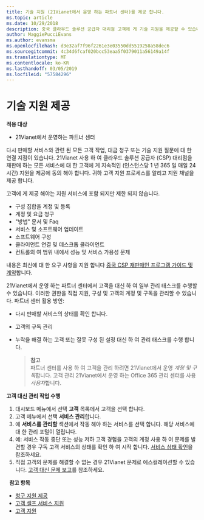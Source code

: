 ```yaml
---
title: 기술 지원 (21Vianet에서 운영 하는 파트너 센터)를 제공 합니다.
ms.topic: article
ms.date: 10/29/2018
description: 중국 클라우드 솔루션 공급자 대리점 고객에 게 기술 지원을 제공할 수 있습니다.
author: MaggiePucciEvans
ms.author: evansma
ms.openlocfilehash: d3e32af7f96f2261e3e03550dd5519258a58dec6
ms.sourcegitcommit: 4c34d6fcaf020bcc53eaa5f0379011a56149a14f
ms.translationtype: MT
ms.contentlocale: ko-KR
ms.lasthandoff: 03/05/2019
ms.locfileid: "57584296"
---
```

# <a name="provide-technical-support"></a>기술 지원 제공

**적용 대상**

-   21Vianet에서 운영하는 파트너 센터

다시 판매할 서비스와 관련 된 모든 고객 작업, 대금 청구 또는 기술 지원 질문에 대 한 연결 지점이 있습니다. 21Vianet 사용 하 여 클라우드 솔루션 공급자 (CSP) 대리점을 재판매 하는 모든 서비스에 대 한 고객에 게 지속적인 (인스턴스당 1 년 365 일 매일 24 시간) 지원을 제공에 동의 해야 합니다. 귀하 고객 지원 프로세스를 알리고 지원 채널을 제공 합니다.  

고객에 게 제공 해야는 지원 서비스에 포함 되지만 제한 되지 않습니다.
 
-   구성 집합을 계정 및 등록 
-   계정 및 요금 청구 
-   "방법" 문서 및 Faq 
-   서비스 및 소프트웨어 업데이트 
-   소프트웨어 구성 
-   클라이언트 연결 및 데스크톱 클라이언트
-   컨트롤의 여 범위 내에서 성능 및 서비스 가용성 문제 

내용은 최신에 대 한 요구 사항을 지원 합니다 [중국 CSP 재판매인 프로그램 가이드 및 계약](csp-program-guide-and-agreements.md)합니다.

21Vianet에서 운영 하는 파트너 센터에서 고객을 대신 하 여 일부 관리 태스크를 수행할 수 있습니다. 이러한 권한을 직접 지원, 구성 및 고객의 계정 및 구독을 관리할 수 있습니다. 파트너 센터 활용 방안:

-   다시 판매할 서비스의 상태를 확인 합니다.
-   고객의 구독 관리
-   누락을 해결 하는 고객 또는 잘못 구성 된 설정 대신 하 여 관리 태스크를 수행 합니다.

    >**참고**<br>파트너 센터를 사용 하 여 고객을 관리 하려면 21Vianet에서 운영 *계정 및 구독*합니다. 고객 관리 21Vianet에서 운영 하는 Office 365 관리 센터를 사용 *사용자*합니다. 

**고객 대신 관리 작업 수행**

1.  대시보드 메뉴에서 선택 **고객** 목록에서 고객을 선택 합니다.
2.  고객 메뉴에서 선택 **서비스 관리**합니다.
3.  에 **서비스를 관리할** 섹션에서 작동 해야 하는 서비스를 선택 합니다. 해당 서비스에 대 한 관리 포털이 열립니다.
4.  예: 서비스 작동 중단 또는 성능 저하 고객 경험을 고객의 계정 사용 하 여 문제를 발견할 경우 구독 고객 서비스의 상태를 확인 하 여 시작 합니다. [서비스 상태 확인](check-service-health.md)을 참조하세요.
5.  직접 고객의 문제를 해결할 수 없는 경우 21Vianet 문제로 에스컬레이션할 수 있습니다. [고객 대신 문제 보고](report-problems-on-behalf-of-a-customer.md)를 참조하세요.

 
**참고 항목**

-   [청구 지원 제공](provide-billing-support.md)
-   [고객 셀프 서비스 지원](customer-self-support.md)
-   [고객 지원](customer-support.md)


 




